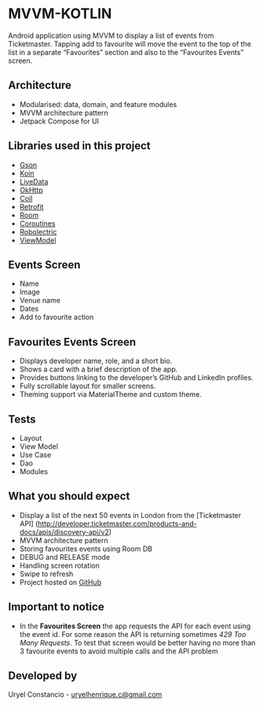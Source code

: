 # MVVM-KOTLIN
Android application using MVVM to display a list of events from Ticketmaster.
Tapping add to favourite will move the event to the top of the list in a separate
“Favourites” section and also to the “Favourites Events” screen.

## Architecture
- Modularised: data, domain, and feature modules
- MVVM architecture pattern
- Jetpack Compose for UI

## Libraries used in this project
- [Gson](https://github.com/google/gson)
- [Koin](https://insert-koin.io/)
- [LiveData](https://developer.android.com/topic/libraries/architecture/livedata.html)
- [OkHttp](https://github.com/square/okhttp)
- [Coil](https://coil-kt.github.io/coil/compose/)
- [Retrofit](https://square.github.io/retrofit/)
- [Room](https://developer.android.com/topic/libraries/architecture/room.html)
- [Coroutines](https://developer.android.com/kotlin/coroutines)
- [Robolectric](https://github.com/robolectric/robolectric)
- [ViewModel](https://developer.android.com/topic/libraries/architecture/viewmodel.html)

## Events Screen
- Name
- Image
- Venue name
- Dates
- Add to favourite action

## Favourites Events Screen
- Displays developer name, role, and a short bio.
- Shows a card with a brief description of the app.
- Provides buttons linking to the developer’s GitHub and LinkedIn profiles.
- Fully scrollable layout for smaller screens.
- Theming support via MaterialTheme and custom theme.

## Tests
- Layout
- View Model
- Use Case
- Dao
- Modules

## What you should expect
- Display a list of the next 50 events in London from the [Ticketmaster API]
  (http://developer.ticketmaster.com/products-and-docs/apis/discovery-api/v2)
- MVVM architecture pattern
- Storing favourites events using Room DB
- DEBUG and RELEASE mode
- Handling screen rotation
- Swipe to refresh
- Project hosted on [GitHub](https://github.com/uhconst/Ticket_Master.git)

## Important to notice
- In the <b>Favourites Screen</b> the app requests the API for each event using the event id. For some reason the API is returning sometimes *429 Too Many Requests*. To test that screen would be better having no more than 3 favourite events to avoid multiple calls and the API problem

## Developed by
Uryel Constancio - [uryelhenrique.c@gmail.com](uryelhenrique.c@gmail.com)
